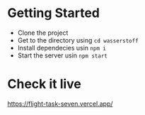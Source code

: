 # Getting Started

* Clone the project
* Get to the directory using ```cd wasserstoff```
* Install dependecies usin ```npm i```
* Start the server usin ```npm start```

# Check it live
https://flight-task-seven.vercel.app/
